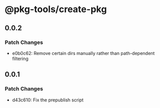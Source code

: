 # @pkg-tools/create-pkg

## 0.0.2

### Patch Changes

- e0b0c62: Remove certain dirs manually rather than path-dependent filtering

## 0.0.1

### Patch Changes

- d43c610: Fix the prepublish script
